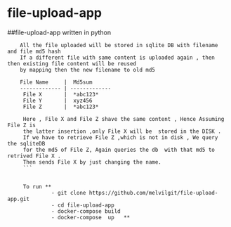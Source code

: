 # file-upload-app
##file-upload-app written in python
``` This is a python flask app which can upload /download and view files .
    All the file uploaded will be stored in sqlite DB with filename and file md5 hash
    If a different file with same content is uploaded again , then then existing file content will be reused 
    by mapping then the new filename to old md5
    
    File Name     |  Md5sum
    ------------- | -------------
     File X       |  *abc123*
     File Y       |  xyz456
     File Z       |  *abc123*
     
     Here , File X and File Z shave the same content , Hence Assuming File Z is 
     the latter insertion ,only File X will be  stored in the DISK .
     If we have to retrieve File Z ,which is not in disk , We query the sqliteDB 
     for the md5 of File Z, Again queries the db  with that md5 to retrived File X .
     Then sends File X by just changing the name. 
     ```
     
     
     To run ** 
              - git clone https://github.com/melvilgit/file-upload-app.git 
              - cd file-upload-app
              - docker-compose build
              - docker-compose  up   **
     
